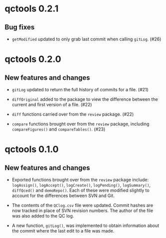 # qctools 0.2.1

## Bug fixes

- `getModified` updated to only grab last commit when calling `gitLog`. (#26)

# qctools 0.2.0

## New features and changes

- `gitLog` updated to return the full history of commits for a file. (#21)

- `diffOriginal` added to the package to view the difference between the current 
   and first version of a file. (#22)

- `diff` functions carried over from the `review` package. (#22)

- `compare` functions brought over from the `review` package, including `compareFigures()` 
  and `compareTables()`. (#23)

# qctools 0.1.0

## New features and changes

- Exported functions brought over from the `review` package include: `logAssign()`,
  `logAccept()`, `logCreate()`, `logPending()`, `logSummary()`, `diffQced()` and
  `demoRepo()`. Each of these were modified slightly to account for the differences
  between SVN and Git.

- The contents of the `QClog.csv` file were updated. Commit hashes are now tracked
  in place of SVN revision numbers. The author of the file was also added to the
  QC log.

- A new function, `gitLog()`, was implemented to obtain information about the 
  commit where the last edit to a file was made. 

